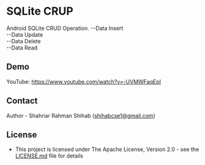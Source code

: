 # SQLite CRUP

Android SQLite CRUD Operation.
--Data Insert  
--Data Update  
--Data Delete  
--Data Read


## Demo

YouTube: https://www.youtube.com/watch?v=-UVMWFaqEpI


## Contact

Author - Shahriar Rahman Shihab ([shihabcse1@gmail.com](mailto:shihabcse1@gmail.com))


## License

* This project is licensed under The Apache License, Version 2.0 - see the [LICENSE.md](/LICENSE) file for details
